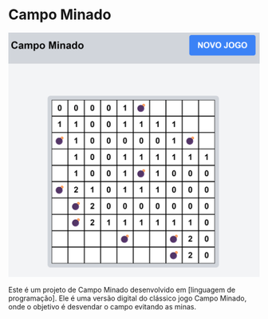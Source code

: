 # Campo Minado

![Campo Minado](./public/game_image.png)

Este é um projeto de Campo Minado desenvolvido em [linguagem de programação]. Ele é uma versão digital do clássico jogo Campo Minado, onde o objetivo é desvendar o campo evitando as minas.
